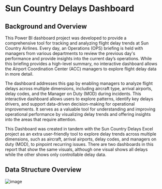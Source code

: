 # Sun Country Delays Dashboard
## Background and Overview

This Power BI dashboard project was developed to provide a comprehensive tool for tracking and analyzing flight delay trends at Sun Country Airlines. Every day, an Operations (OPS) briefing is held with managers from various departments to review the previous day's performance and provide insights into the current day’s operations. While this briefing provides a high-level summary, no interactive dashboard allows the Airport Coordination Center (ACC) managers to explore flight delay data in more detail.

The dashboard addresses this gap by enabling managers to analyze flight delays across multiple dimensions, including aircraft type, arrival airports, delay codes, and the Manager on Duty (MOD) during incidents. This interactive dashboard allows users to explore patterns, identify key delays drivers, and support data-driven decision-making for operational improvements. It serves as a valuable tool for understanding and improving operational performance by visualizing delay trends and offering insights into the areas that require attention.

This Dashboard was created in tandem with the Sun Country Delays Excel project as an extra user-friendly tool to explore delay trends across multiple dimensions, such as aircraft, arrival airports, delay codes, and managers on duty (MOD), to pinpoint recurring issues. There are two dashboards in this report that show the same visuals, although one visual shows all delays while the other shows only controllable delay data.

## Data Structure Overview
![image](https://github.com/user-attachments/assets/283c4527-03a3-406c-8571-f68d2d05319c)

